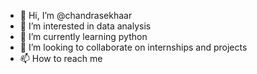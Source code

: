 - 👋 Hi, I’m @chandrasekhaar
- 👀 I’m interested in data analysis
- 🌱 I’m currently learning python
- 💞️ I’m looking to collaborate on internships and projects
- 📫 How to reach me 

<!---
chandrasekhaar/chandrasekhaar is a ✨ special ✨ repository because its `README.md` (this file) appears on your GitHub profile.
You can click the Preview link to take a look at your changes.
--->
